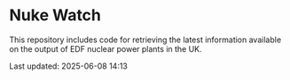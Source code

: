 # Nuke Watch

This repository includes code for retrieving the latest information available on the output of EDF nuclear power plants in the UK.

Last updated: 2025-06-08 14:13